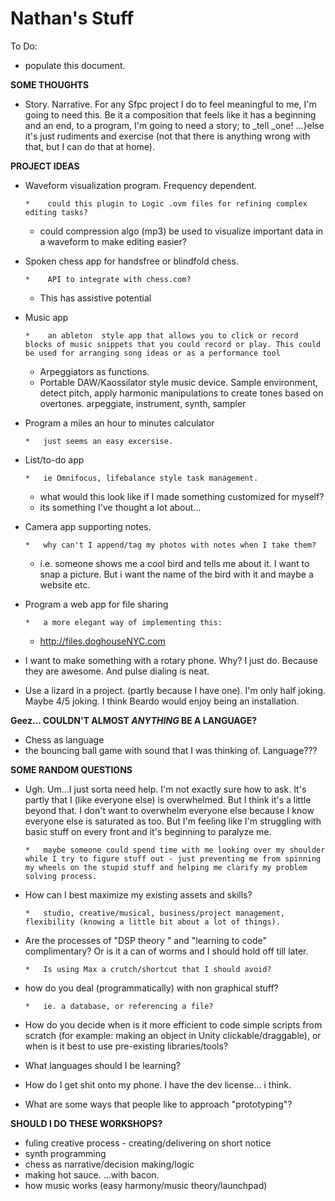 # Nathan's Stuff

To Do:

*   populate this document.

****SOME THOUGHTS****

*   Story. Narrative. For any Sfpc project I do to feel meaningful to me, I'm going to need this. Be it a composition that feels like it has a beginning and an end, to a program, I'm going to need a story; to _tell _one! ...}else it's just rudiments and exercise (not that there is anything wrong with that, but I can do that at home).

****PROJECT IDEAS****

*   Waveform visualization program. Frequency dependent.

        *    could this plugin to Logic .ovm files for refining complex editing tasks?
    *   could compression algo (mp3) be used to visualize important data in a waveform to make editing easier?

*   Spoken chess app for handsfree or blindfold chess. 

        *    API to integrate with chess.com?
    *    This has assistive potential

*   Music app

        *    an ableton  style app that allows you to click or record blocks of music snippets that you could record or play. This could be used for arranging song ideas or as a performance tool
    *    Arpeggiators as functions. 
    *   Portable DAW/Kaossilator style music device. Sample environment, detect pitch, apply harmonic manipulations to create tones based on overtones. arpeggiate, instrument, synth, sampler

*   Program a miles an hour to minutes calculator

        *   just seems an easy excersise. 

*   List/to-do app

        *   ie Omnifocus, lifebalance style task management.
    *   what would this look like if I made something customized for myself?
    *   its something I've thought a lot about...

*   Camera app supporting notes.

        *   why can't I append/tag my photos with notes when I take them? 
    *   i.e. someone shows me a cool bird and tells me about it. I want to snap a picture. But i want the name of the bird with it and maybe a website etc. 

*   Program a web app for file sharing

        *   a more elegant way of implementing this:
    *   [](http://files.doghouseNYC.com)http://files.doghouseNYC.com 

*   I want to make something with a rotary phone. Why? I just do.  Because they are awesome. And pulse dialing is neat.
*   Use a lizard in a project. (partly because I have one). I'm only half joking. Maybe 4/5 joking. I think Beardo would enjoy being an installation.

****Geez... COULDN'T ALMOST _ANYTHING_ BE A LANGUAGE?****

*   Chess as language
*   the bouncing ball game with sound that I was thinking of. Language???

****SOME RANDOM QUESTIONS****

*   Ugh. Um...I just sorta need help.  I'm not exactly sure how to ask. It's partly that I (like everyone else) is overwhelmed. But I think it's a little beyond that. I don't want to overwhelm everyone else because I know everyone else is saturated as too. But I'm feeling like I'm struggling with basic stuff on every front and it's beginning to paralyze me.

        *   maybe someone could spend time with me looking over my shoulder while I try to figure stuff out - just preventing me from spinning my wheels on the stupid stuff and helping me clarify my problem solving process.

*   How can I best maximize my existing assets and skills?

        *   studio, creative/musical, business/project management, flexibility (knowing a little bit about a lot of things).

*   Are the processes of "DSP theory " and "learning to code" complimentary? Or is it a can of worms and I should hold off till later.

        *   Is using Max a crutch/shortcut that I should avoid?

*   how do you deal (programmatically) with non graphical stuff?

        *   ie. a database, or referencing a file?

*   How do you decide when is it more efficient to code simple scripts from scratch (for example: making an object in Unity clickable/draggable), or when is it best to use pre-existing libraries/tools?
*   What languages should I be learning?
*   How do I get shit onto my phone. I have the dev license... i think.
*   What are some ways that people like to approach "prototyping"?

****SHOULD I DO THESE WORKSHOPS?****

*   fuling creative process - creating/delivering on short notice
*   synth programming
*   chess as narrative/decision making/logic
*   making hot sauce. ...with bacon.
*   how music works (easy harmony/music theory/launchpad)